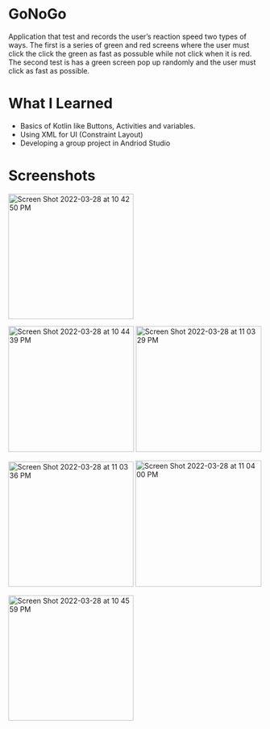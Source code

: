 # GoNoGo
Application that test and records the user’s reaction speed two types of ways. The first is a series of green and red screens where the user must click the click the green as fast as possuble while not click when it is red. The second test is has a green screen pop up randomly and the user must click as fast as possible.

# What I Learned
- Basics of Kotlin like Buttons, Activities and variables.
- Using XML for UI (Constraint Layout)
- Developing a group project in Andriod Studio

# Screenshots

<img width="248" alt="Screen Shot 2022-03-28 at 10 42 50 PM" src="https://user-images.githubusercontent.com/71102542/160525950-5e809e1c-988b-42bb-ab3b-76873b579c7a.png"> 

<img width="249" alt="Screen Shot 2022-03-28 at 10 44 39 PM" src="https://user-images.githubusercontent.com/71102542/160526003-68c8b5c5-d45e-4a2e-8639-d554cf181950.png">   <img width="249" alt="Screen Shot 2022-03-28 at 11 03 29 PM" src="https://user-images.githubusercontent.com/71102542/160526309-ff4768c2-b789-4798-974b-f5a1e04b35bb.png">   

<img width="248" alt="Screen Shot 2022-03-28 at 11 03 36 PM" src="https://user-images.githubusercontent.com/71102542/160526205-7a37ca3b-e941-44b4-ba98-ae3b377cd221.png">   <img width="250" alt="Screen Shot 2022-03-28 at 11 04 00 PM" src="https://user-images.githubusercontent.com/71102542/160526078-7b55ac8b-4c18-48ae-a9fd-1ef78b264045.png">   

<img width="248" alt="Screen Shot 2022-03-28 at 10 45 59 PM" src="https://user-images.githubusercontent.com/71102542/160526087-eb7de16e-0125-4ffb-891a-98bfdd55a26d.png">
